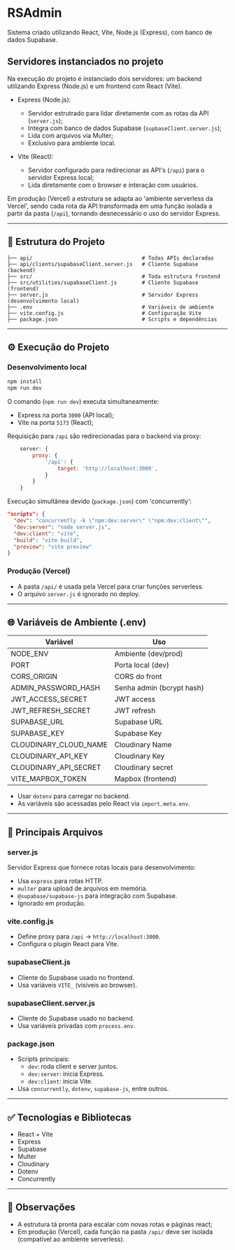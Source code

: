 # RSAdmin

Sistema criado utilizando React, Vite, Node.js (Express), com banco de dados Supabase.

## Servidores instanciados no projeto

Na execução do projeto é instanciado dois servidores: um backend utilizando Express (Node.js) e um frontend com React (Vite).

- Express (Node.js):
  - Servidor estrutrado para lidar diretamente com as rotas da API (`server.js`);
  - Integra com banco de dados Supabase (`supbaseClient.server.js`);
  - Lida com arquivos via Multer;
  - Exclusivo para ambiente local.

- Vite (React):
  - Servidor configurado para redirecionar as API's (`/api`) para o servidor Express local;
  - Lida diretamente com o browser e interação com usuários.

Em produção (Vercel) a estrutura se adapta ao 'ambiente serverless da Vercel', sendo cada rota da API transformada em uma função isolada a partir da pasta (`/api`), tornando desnecessário o uso do servidor Express.

---

## 📁 Estrutura do Projeto

```
├── api/                                   # Todas APIs declaradas
├── api/clients/supabaseClient.server.js   # Cliente Supabase (backend)
├── src/                                   # Toda estrutura frontend
├── src/utilities/supabaseClient.js        # Cliente Supabase (frontend)
├── server.js                              # Servidor Express (desenvolvimento local)
├── .env                                   # Variáveis de ambiente
├── vite.config.js                         # Configuração Vite
├── package.json                           # Scripts e dependências
```

---

## ⚙️ Execução do Projeto

### Desenvolvimento local

```bash
npm install
npm run dev
```

O comando (`npm run dev`) executa simultaneamente:
- Express na porta `3000` (API local);
- Vite na porta `5173` (React);

Requisição para `/api` são redirecionadas para o backend via proxy:
```js
    server: {
        proxy: {
            '/api': {
                target: 'http://localhost:3000',
            }
        }
    }
```

Execução simultânea devido (`package.json`) com 'concurrently':
```json
"scripts": {
  "dev": "concurrently -k \"npm:dev:server\" \"npm:dev:client\"",
  "dev:server": "node server.js",
  "dev:client": "vite",
  "build": "vite build",
  "preview": "vite preview"
}
```

### Produção (Vercel)

- A pasta `/api/` é usada pela Vercel para criar funções serverless.
- O arquivo `server.js` é ignorado no deploy.

---

## 🌐 Variáveis de Ambiente (.env)

| Variável              | Uso                       |
| --------------------- | ------------------------- |
| NODE_ENV              | Ambiente (dev/prod)       |
| PORT                  | Porta local (dev)         |
| CORS_ORIGIN           | CORS do front             |
| ADMIN_PASSWORD_HASH   | Senha admin (bcrypt hash) |
| JWT_ACCESS_SECRET     | JWT access                |
| JWT_REFRESH_SECRET    | JWT refresh               |
| SUPABASE_URL          | Supabase URL              |
| SUPABASE_KEY          | Supabase Key              |
| CLOUDINARY_CLOUD_NAME | Cloudinary Name           |
| CLOUDINARY_API_KEY    | Cloudinary Key            |
| CLOUDINARY_API_SECRET | Cloudinary secret         |
| VITE_MAPBOX_TOKEN     | Mapbox (frontend)         |

- Usar `dotenv` para carregar no backend.
- As variáveis são acessadas pelo React via `import.meta.env`.

---

## 🧩 Principais Arquivos

### server.js
Servidor Express que fornece rotas locais para desenvolvimento:
- Usa `express` para rotas HTTP.
- `multer` para upload de arquivos em memória.
- `@supabase/supabase-js` para integração com Supabase.
- Ignorado em produção.

### vite.config.js
- Define proxy para `/api` → `http://localhost:3000`.
- Configura o plugin React para Vite.

### supabaseClient.js
- Cliente do Supabase usado no frontend.
- Usa variáveis `VITE_` (visíveis ao browser).

### supabaseClient.server.js
- Cliente do Supabase usado no backend.
- Usa variáveis privadas com `process.env`.

### package.json
- Scripts principais:
  - `dev`: roda client e server juntos.
  - `dev:server`: inicia Express.
  - `dev:client`: inicia Vite.
- Usa `concurrently`, `dotenv`, `supabase-js`, entre outros.

---

## ✅ Tecnologias e Bibliotecas

- React + Vite
- Express
- Supabase
- Multer
- Cloudinary
- Dotenv
- Concurrently

---

## 📌 Observações

- A estrutura tá pronta para escalar com novas rotas e páginas react;
- Em produção (Vercel), cada função na pasta `/api/` deve ser isolada (compatível ao ambiente serverless).

